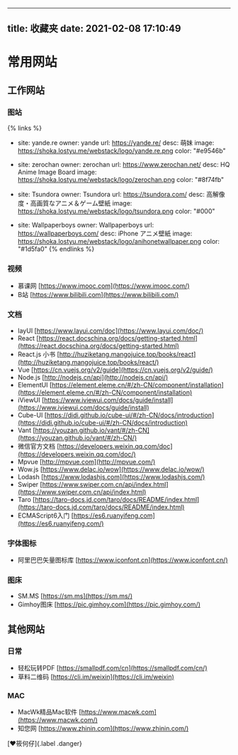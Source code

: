 <!--
 * @Author: Menge
 * @Date: 2023-07-13 10:19:48
 * @LastEditTime: 2023-07-13 10:33:31
 * @LastEditors: Menge
 * @Description: 
 * @FilePath: \blog\blog\source\favorite\index.md
-->
---
title: 收藏夹
date: 2021-02-08 17:10:49
---
# 常用网站
## 工作网站
### 图站
{% links %}
- site: yande.re
  owner: yande
  url: https://yande.re/
  desc: 萌妹
  image: https://shoka.lostyu.me/webstack/logo/yande.re.png
  color: "#e9546b"

- site: zerochan
  owner: zerochan
  url: https://www.zerochan.net/
  desc: HQ Anime Image Board
  image: https://shoka.lostyu.me/webstack/logo/zerochan.png
  color: "#8f74fb"

- site: Tsundora
  owner: Tsundora
  url: https://tsundora.com/
  desc: 高解像度・高画質なアニメ＆ゲーム壁紙
  image: https://shoka.lostyu.me/webstack/logo/tsundora.png
  color: "#000"

- site: Wallpaperboys
  owner: Wallpaperboys
  url: https://wallpaperboys.com/
  desc: iPhone アニメ壁紙
  image: https://shoka.lostyu.me/webstack/logo/anihonetwallpaper.png
  color: "#1d5fa0"
{% endlinks %}
### 视频
* 慕课网 [https://www.imooc.com](https://www.imooc.com/)
* B站 [https://www.bilibili.com](https://www.bilibili.com/)

### 文档
* layUI [https://www.layui.com/doc](https://www.layui.com/doc/)
* React [https://react.docschina.org/docs/getting-started.html](https://react.docschina.org/docs/getting-started.html)
* React.js 小书 [http://huziketang.mangojuice.top/books/react](http://huziketang.mangojuice.top/books/react/)
* Vue [https://cn.vuejs.org/v2/guide](https://cn.vuejs.org/v2/guide/)
* Node.js [http://nodejs.cn/api](http://nodejs.cn/api/)
* ElementUI [https://element.eleme.cn/#/zh-CN/component/installation](https://element.eleme.cn/#/zh-CN/component/installation)
* iViewUI [https://www.iviewui.com/docs/guide/install](https://www.iviewui.com/docs/guide/install)
* Cube-UI [https://didi.github.io/cube-ui/#/zh-CN/docs/introduction](https://didi.github.io/cube-ui/#/zh-CN/docs/introduction)
* Vant [https://youzan.github.io/vant/#/zh-CN](https://youzan.github.io/vant/#/zh-CN/)
* 微信官方文档 [https://developers.weixin.qq.com/doc](https://developers.weixin.qq.com/doc/)
* Mpvue [http://mpvue.com](http://mpvue.com/)
* Wow.js [https://www.delac.io/wow](https://www.delac.io/wow/)
* Lodash [https://www.lodashjs.com](https://www.lodashjs.com/)
* Swiper [https://www.swiper.com.cn/api/index.html](https://www.swiper.com.cn/api/index.html)
* Taro [https://taro-docs.jd.com/taro/docs/README/index.html](https://taro-docs.jd.com/taro/docs/README/index.html)
* ECMAScript6入门 [https://es6.ruanyifeng.com](https://es6.ruanyifeng.com/)

### 字体图标
* 阿里巴巴矢量图标库 [https://www.iconfont.cn](https://www.iconfont.cn/)

### 图床
* SM.MS [https://sm.ms](https://sm.ms/)
* Gimhoy图床 [https://pic.gimhoy.com](https://pic.gimhoy.com/)

## 其他网站
### 日常
* 轻松玩转PDF [https://smallpdf.com/cn](https://smallpdf.com/cn/)
* 草料二维码 [https://cli.im/weixin](https://cli.im/weixin)

### MAC
* MacWk精品Mac软件 [https://www.macwk.com](https://www.macwk.com/)
* 知您网 [https://www.zhinin.com](https://www.zhinin.com/)

[:heart:筱何仔]{.label .danger}